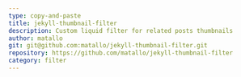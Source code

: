```yaml
---
type: copy-and-paste
title: jekyll-thumbnail-filter
description: Custom liquid filter for related posts thumbnails 
author: matallo
git: git@github.com:matallo/jekyll-thumbnail-filter.git
repository: https://github.com/matallo/jekyll-thumbnail-filter
category: filter
---
```

